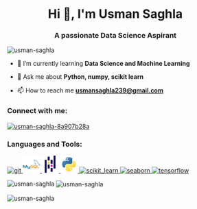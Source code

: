 <h1 align="center">Hi 👋, I'm Usman Saghla</h1>
<h3 align="center">A passionate Data Science Aspirant</h3>

<p align="left"> <img src="https://komarev.com/ghpvc/?username=usman-saghla&label=Profile%20views&color=0e75b6&style=flat" alt="usman-saghla" /> </p>

- 🌱 I’m currently learning **Data Science and Machine Learning**

- 💬 Ask me about **Python, numpy, scikit learn**

- 📫 How to reach me **usmansaghla239@gmail.com**

<h3 align="left">Connect with me:</h3>
<p align="left">
<a href="https://linkedin.com/in/usman-saghla-8a907b28a" target="blank"><img align="center" src="https://raw.githubusercontent.com/rahuldkjain/github-profile-readme-generator/master/src/images/icons/Social/linked-in-alt.svg" alt="usman-saghla-8a907b28a" height="30" width="40" /></a>
</p>

<h3 align="left">Languages and Tools:</h3>
<p align="left"> <a href="https://git-scm.com/" target="_blank" rel="noreferrer"> <img src="https://www.vectorlogo.zone/logos/git-scm/git-scm-icon.svg" alt="git" width="40" height="40"/> </a> <a href="https://www.mysql.com/" target="_blank" rel="noreferrer"> <img src="https://raw.githubusercontent.com/devicons/devicon/master/icons/mysql/mysql-original-wordmark.svg" alt="mysql" width="40" height="40"/> </a> <a href="https://pandas.pydata.org/" target="_blank" rel="noreferrer"> <img src="https://raw.githubusercontent.com/devicons/devicon/2ae2a900d2f041da66e950e4d48052658d850630/icons/pandas/pandas-original.svg" alt="pandas" width="40" height="40"/> </a> <a href="https://www.python.org" target="_blank" rel="noreferrer"> <img src="https://raw.githubusercontent.com/devicons/devicon/master/icons/python/python-original.svg" alt="python" width="40" height="40"/> </a> <a href="https://scikit-learn.org/" target="_blank" rel="noreferrer"> <img src="https://upload.wikimedia.org/wikipedia/commons/0/05/Scikit_learn_logo_small.svg" alt="scikit_learn" width="40" height="40"/> </a> <a href="https://seaborn.pydata.org/" target="_blank" rel="noreferrer"> <img src="https://seaborn.pydata.org/_images/logo-mark-lightbg.svg" alt="seaborn" width="40" height="40"/> </a> <a href="https://www.tensorflow.org" target="_blank" rel="noreferrer"> <img src="https://www.vectorlogo.zone/logos/tensorflow/tensorflow-icon.svg" alt="tensorflow" width="40" height="40"/> </a> </p>

<p><img align="left" src="https://github-readme-stats.vercel.app/api/top-langs?username=usman-saghla&show_icons=true&locale=en&layout=compact" alt="usman-saghla" /></p>

<p>&nbsp;<img align="center" src="https://github-readme-stats.vercel.app/api?username=usman-saghla&show_icons=true&locale=en" alt="usman-saghla" /></p>

<p><img align="center" src="https://github-readme-streak-stats.herokuapp.com/?user=usman-saghla&" alt="usman-saghla" /></p>
